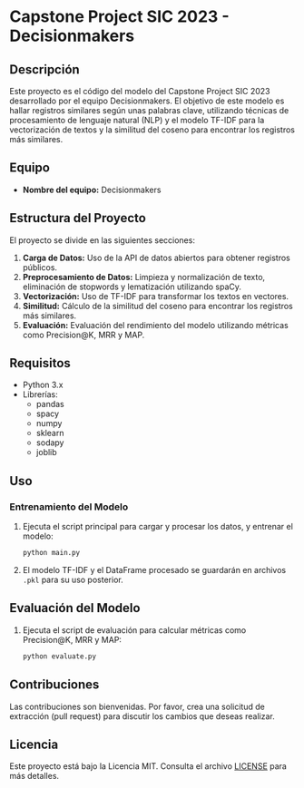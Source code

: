 # Capstone Project SIC 2023 - Decisionmakers

## Descripción

Este proyecto es el código del modelo del Capstone Project SIC 2023 desarrollado por el equipo Decisionmakers. El objetivo de este modelo es hallar registros similares según unas palabras clave, utilizando técnicas de procesamiento de lenguaje natural (NLP) y el modelo TF-IDF para la vectorización de textos y la similitud del coseno para encontrar los registros más similares.

## Equipo

- **Nombre del equipo:** Decisionmakers

## Estructura del Proyecto

El proyecto se divide en las siguientes secciones:

1. **Carga de Datos:** Uso de la API de datos abiertos para obtener registros públicos.
2. **Preprocesamiento de Datos:** Limpieza y normalización de texto, eliminación de stopwords y lematización utilizando spaCy.
3. **Vectorización:** Uso de TF-IDF para transformar los textos en vectores.
4. **Similitud:** Cálculo de la similitud del coseno para encontrar los registros más similares.
5. **Evaluación:** Evaluación del rendimiento del modelo utilizando métricas como Precision@K, MRR y MAP.

## Requisitos

- Python 3.x
- Librerías: 
  - pandas
  - spacy
  - numpy
  - sklearn
  - sodapy
  - joblib

## Uso

### Entrenamiento del Modelo

1. Ejecuta el script principal para cargar y procesar los datos, y entrenar el modelo:
    ```sh
    python main.py
    ```

2. El modelo TF-IDF y el DataFrame procesado se guardarán en archivos `.pkl` para su uso posterior.

## Evaluación del Modelo

1. Ejecuta el script de evaluación para calcular métricas como Precision@K, MRR y MAP:
    ```sh
    python evaluate.py
    ```

## Contribuciones

Las contribuciones son bienvenidas. Por favor, crea una solicitud de extracción (pull request) para discutir los cambios que deseas realizar.

## Licencia

Este proyecto está bajo la Licencia MIT. Consulta el archivo [LICENSE](LICENSE) para más detalles.
